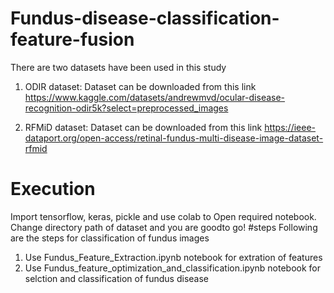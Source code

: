 # Fundus-disease-classification-feature-fusion
There are two datasets have been used in this study
1. ODIR dataset:
   Dataset can be downloaded from this link
   https://www.kaggle.com/datasets/andrewmvd/ocular-disease-recognition-odir5k?select=preprocessed_images

     
3. RFMiD dataset:
   Dataset can be downloaded from this link
   https://ieee-dataport.org/open-access/retinal-fundus-multi-disease-image-dataset-rfmid
   
# Execution 
Import tensorflow, keras, pickle and use colab to 
Open required notebook.
Change directory path of dataset and you are goodto go!
#steps 
Following are the steps for classification of fundus images
   1. Use Fundus_Feature_Extraction.ipynb notebook for extration of features
   2. Use Fundus_feature_optimization_and_classification.ipynb notebook for selction and classification of fundus disease

